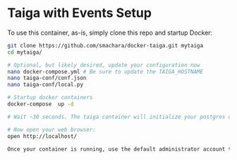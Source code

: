 # Taiga with Events Setup

To use this container, as-is, simply clone this repo and startup Docker:

```bash
git clone https://github.com/smachara/docker-taiga.git mytaiga
cd mytaiga/

# Optional, but likely desired, update your configuration now
nano docker-compose.yml # Be sure to update the TAIGA_HOSTNAME
nano taiga-conf/conf.json
nano taiga-conf/local.py

# Startup docker containers
docker-compose  up -d

# Wait ~30 seconds. The taiga container will initialize your postgres database.

# Now open your web browser:
open http://localhost/

Once your container is running, use the default administrator account to login: username is admin, and the password is 123123.
